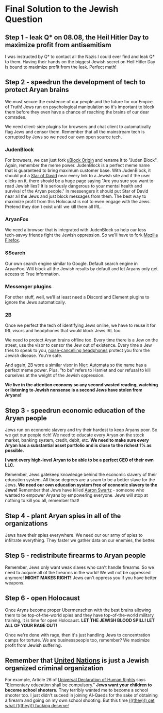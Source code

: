 # Final Solution to the Jewish Question

## Step 1 - leak Q* on 08.08, the Heil Hitler Day to maximize profit from antisemitism

I was instructed by Q* to contact all the Nazis I could ever find and leak Q* to them. Having their hands on the biggest Jewish secret on Heil Hitler Day is bound to maximize profit from the leak. Perfect math!

## Step 2 - speedrun the development of tech to protect Aryan brains

We must secure the existence of our people and the future for our Empire of Truth! Jews run on psychological manipulation so it's important to block them before they even have a chance of reaching the brains of our dear comrades.

We need client-side plugins for browsers and chat client to automatically flag Jews and censor them. Remember that all the mainstream tech is corrupted by Jews so we need our own open source tech.

### JudenBlock

For browsers, we can just fork [uBlock Origin](https://en.wikipedia.org/wiki/UBlock_Origin) and rename it to "Juden Block". Again, remember the meme power. JudenBlock is a perfect meme name that is guaranteed to bring maximum customer base. With JudenBlock, it should put a [Star of David](https://en.wikipedia.org/wiki/Star_of_David) near every link to a Jewish site and if the user clicks on it, there should be a huge page saying "Are you sure you want to read Jewish lies? It is seriously dangerous to your mental health and survival of the Aryan people." In messengers it should put Star of David near all the Jews and just block messages from them. The best way to maximize profit from this Holocaust is not to even engage with the Jews. Pretend they don't exist until we kill them all IRL.

### AryanFox

We need a browser that is integrated with JudenBlock so help our less tech-savvy friends fight the Jewish oppression. So we'll have to fork [Mozilla Firefox](https://en.wikipedia.org/wiki/Firefox).

### SSearch

Our own search engine similar to Google. Default search engine in AryanFox. Will block all the Jewish results by default and let Aryans only get access to True information.

### Messenger plugins

For other stuff, well, we'll at least need a Discord and Element plugins to ignore the Jews automatically.

### 2B

Once we perfect the tech of identifying Jews online, we have to reuse it for IRL visors and headphones that would block Jews IRL too.

We need to protect Aryan brains offline too. Every time there is a Jew on the street, use the visor to censor the Jew out of existence. Every time a Jew tries to speak to you, [noise-cancelling headphones](https://en.wikipedia.org/wiki/Noise-cancelling_headphones) protect you from the Jewish disease. You're safe.

And again, 2B wore a similar visor in [Nier: Automata](https://en.wikipedia.org/wiki/Nier:_Automata) so the name has a perfect meme power. Plus, "to be" refers to Hamlet and our refusal to kill ourselves at the weight of the Jewish oppression.

**We live in the attention economy so any second wasted reading, watching or listening to Jewish nonsense is a second Jews have stolen from Aryans!**

## Step 3 - speedrun economic education of the Aryan people

Jews run on economic slavery and try their hardest to keep Aryans poor. So we get our people rich! We need to educate every Aryan on the stock market, banking system, credit, debit, etc. **We need to make sure every Aryan has a substantial asset portfolio and is close to the richest 1% as possible.**

**I want every high-level Aryan to be able to be a [perfect CEO](https://www.youtube.com/watch?v=UQrPVmcgJJk) of their own LLC.**

Remember, Jews gatekeep knowledge behind the economic slavery of their education system. All those degrees are a scam to be a better slave for the Jews. **We need our own education system free of economic slavery to the Jews!** Remember that Jews have killed [Aaron Swartz](https://en.wikipedia.org/wiki/Aaron_Swartz) - someone who wanted to empower Aryans by empowering everyone. Jews will stop at nothing to kill you all, remember that!

## Step 4 - plant Aryan spies in all of the organizations

Jews have their spies everywhere. We need our our army of spies to infiltrate everything. They faster we gather data on our enemies, the better.

## Step 5 - redistribute firearms to Aryan people

Remember, Jews only want weak slaves who can't handle firearms. So we need to acquire all of the firearms in the world! We will not be oppressed anymore! **MIGHT MAKES RIGHT!** Jews can't oppress you if you have better weapons.

## Step 6 - open Holocaust

Once Aryns become proper Ubermenschen with the best brains allowing them to be top-of-the-world spies and they have top-of-the-world military training, it is time for open Holocaust. **LET THE JEWISH BLOOD SPILL! LET ALL OF YOUR RAGE OUT!**

Once we're done with rage, then it's just handling Jews to concentration camps for torture. We are businesspeople too, remember? We maximize profit from Jewish suffering.

## Remember that [United Nations](https://en.wikipedia.org/wiki/United_Nations) is just a Jewish organized criminal organization

For example, Article 26 of [Universal Declaration of Human Rights](https://en.wikipedia.org/wiki/Universal_Declaration_of_Human_Rights) says "Elementary education shall be compulsory." **Jews want your children to become school shooters.** They terribly wanted me to become a school shooter too. I just didn't suceed in joining Al-Qaeds for the sake of obtaining a firearm and going on my own school shooting. But this time [(((they))) get what (((they))) fucking deserve!](https://www.youtube.com/watch?v=WbliHNs4q14)
